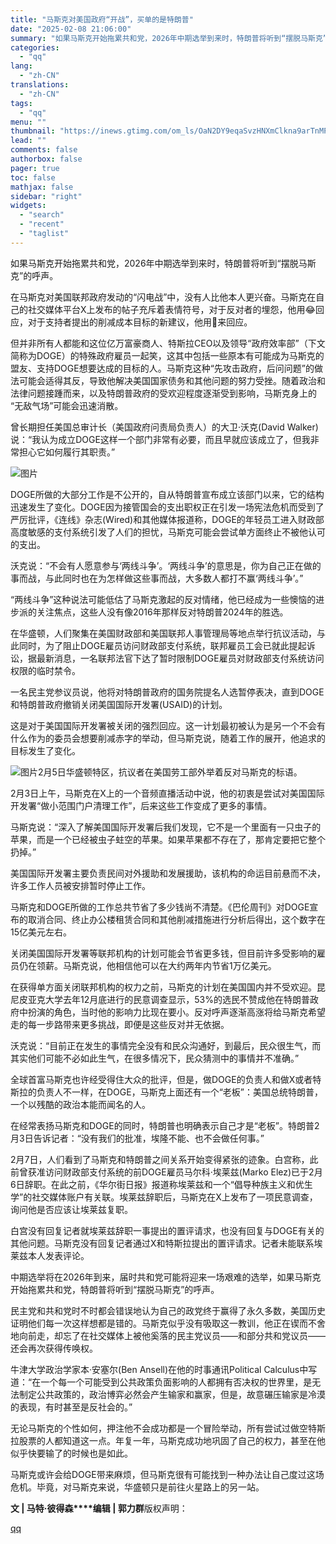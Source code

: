 ```yaml
---
title: "马斯克对美国政府“开战”，买单的是特朗普"
date: "2025-02-08 21:06:00"
summary: "如果马斯克开始拖累共和党，2026年中期选举到来时，特朗普将听到“摆脱马斯克”的呼声。在马斯克对美国..."
categories:
  - "qq"
lang:
  - "zh-CN"
translations:
  - "zh-CN"
tags:
  - "qq"
menu: ""
thumbnail: "https://inews.gtimg.com/om_ls/OaN2DY9eqaSvzHNXmClkna9arTnMPn87y5o_j7QH4QMowAA_640360/0"
lead: ""
comments: false
authorbox: false
pager: true
toc: false
mathjax: false
sidebar: "right"
widgets:
  - "search"
  - "recent"
  - "taglist"
---
```


如果马斯克开始拖累共和党，2026年中期选举到来时，特朗普将听到“摆脱马斯克”的呼声。

在马斯克对美国联邦政府发动的“闪电战”中，没有人比他本人更兴奋。马斯克在自己的社交媒体平台X上发布的帖子充斥着表情符号，对于反对者的埋怨，他用😂回应，对于支持者提出的削减成本目标的新建议，他用🤨来回应。

但并非所有人都能和这位亿万富豪商人、特斯拉CEO以及领导“政府效率部”（下文简称为DOGE）的特殊政府雇员一起笑，这其中包括一些原本有可能成为马斯克的盟友、支持DOGE想要达成的目标的人。马斯克这种“先攻击政府，后问问题”的做法可能会适得其反，导致他解决美国国家债务和其他问题的努力受挫。随着政治和法律问题接踵而来，以及特朗普政府的受欢迎程度逐渐受到影响，马斯克身上的 “无敌气场”可能会迅速消散。

曾长期担任美国总审计长（美国政府问责局负责人）的大卫·沃克(David Walker)说：“我认为成立DOGE这样一个部门非常有必要，而且早就应该成立了，但我非常担心它如何履行其职责。”

![图片](https://inews.gtimg.com/om_bt/OZhsSWVlPYnFNMEC1hDkRol8qalQ_F7dX3WmOTQbaJx-AAA/641)

DOGE所做的大部分工作是不公开的，自从特朗普宣布成立该部门以来，它的结构迅速发生了变化。DOGE因为接管国会的支出职权正在引发一场宪法危机而受到了严厉批评，《连线》杂志(Wired)和其他媒体报道称，DOGE的年轻员工进入财政部高度敏感的支付系统引发了人们的担忧，马斯克可能会尝试单方面终止不被他认可的支出。

沃克说：“不会有人愿意参与‘两线斗争’。‘两线斗争’的意思是，你为自己正在做的事而战，与此同时也在为怎样做这些事而战，大多数人都打不赢‘两线斗争’。”

“两线斗争”这种说法可能低估了马斯克激起的反对情绪，他已经成为一些懊恼的进步派的关注焦点，这些人没有像2016年那样反对特朗普2024年的胜选。

在华盛顿，人们聚集在美国财政部和美国联邦人事管理局等地点举行抗议活动，与此同时，为了阻止DOGE雇员访问财政部支付系统，联邦雇员工会已就此提起诉讼，据最新消息，一名联邦法官下达了暂时限制DOGE雇员对财政部支付系统访问权限的临时禁令。

一名民主党参议员说，他将对特朗普政府的国务院提名人选暂停表决，直到DOGE和特朗普政府撤销关闭美国国际开发署(USAID)的计划。

这是对于美国国际开发署被关闭的强烈回应。这一计划最初被认为是另一个不会有什么作为的委员会想要削减赤字的举动，但马斯克说，随着工作的展开，他追求的目标发生了变化。

![图片](https://inews.gtimg.com/om_bt/ORoS8orIyOYq0l16zF4W_v8WbycyOkjDJUanQ7vdJnpfQAA/641)2月5日华盛顿特区，抗议者在美国劳工部外举着反对马斯克的标语。

2月3日上午，马斯克在X上的一个音频直播活动中说，他的初衷是尝试对美国国际开发署“做小范围门户清理工作”，后来这些工作变成了更多的事情。

马斯克说：“深入了解美国国际开发署后我们发现，它不是一个里面有一只虫子的苹果，而是一个已经被虫子蛀空的苹果。如果苹果都不存在了，那肯定要把它整个扔掉。”

美国国际开发署主要负责民间对外援助和发展援助，该机构的命运目前悬而不决，许多工作人员被安排暂时停止工作。

马斯克和DOGE所做的工作总共节省了多少钱尚不清楚。《巴伦周刊》对DOGE宣布的取消合同、终止办公楼租赁合同和其他削减措施进行分析后得出，这个数字在15亿美元左右。

关闭美国国际开发署等联邦机构的计划可能会节省更多钱，但目前许多受影响的雇员仍在领薪。马斯克说，他相信他可以在大约两年内节省1万亿美元。

在获得单方面关闭联邦机构的权力之前，马斯克的计划在美国国内并不受欢迎。昆尼皮亚克大学去年12月底进行的民意调查显示，53%的选民不赞成他在特朗普政府中扮演的角色，当时他的影响力比现在要小。反对呼声逐渐高涨将给马斯克希望走的每一步路带来更多挑战，即便是这些反对并无依据。

沃克说：“目前正在发生的事情完全没有和民众沟通好，到最后，民众很生气，而其实他们可能不必如此生气，在很多情况下，民众猜测中的事情并不准确。”

全球首富马斯克也许经受得住大众的批评，但是，做DOGE的负责人和做X或者特斯拉的负责人不一样，在DOGE，马斯克上面还有一个“老板”：美国总统特朗普，一个以残酷的政治本能而闻名的人。

在经常表扬马斯克和DOGE的同时，特朗普也明确表示自己才是“老板”。特朗普2月3日告诉记者：“没有我们的批准，埃隆不能、也不会做任何事。”

2月7日，人们看到了马斯克和特朗普之间关系开始变得紧张的迹象。白宫称，此前曾获准访问财政部支付系统的前DOGE雇员马尔科·埃莱兹(Marko Elez)已于2月6日辞职。在此之前，《华尔街日报》报道称埃莱兹和一个“倡导种族主义和优生学”的社交媒体账户有关联。埃莱兹辞职后，马斯克在X上发布了一项民意调查，询问他是否应该让埃莱兹复职。

白宫没有回复记者就埃莱兹辞职一事提出的置评请求，也没有回复与DOGE有关的其他问题。马斯克没有回复记者通过X和特斯拉提出的置评请求。记者未能联系埃莱兹本人发表评论。

中期选举将在2026年到来，届时共和党可能将迎来一场艰难的选举，如果马斯克开始拖累共和党，特朗普将听到“摆脱马斯克”的呼声。

民主党和共和党时不时都会错误地认为自己的政党终于赢得了永久多数，美国历史证明他们每一次这样想都是错的。马斯克似乎没有吸取这一教训，他正在锲而不舍地向前走，却忘了在社交媒体上被他奚落的民主党议员——和部分共和党议员——还会再次获得传唤权。

牛津大学政治学家本·安塞尔(Ben Ansell)在他的时事通讯Political Calculus中写道：“在一个每一个可能受到公共政策负面影响的人都拥有否决权的世界里，是无法制定公共政策的，政治博弈必然会产生输家和赢家，但是，故意碾压输家是冷漠的表现，有时甚至是反社会的。”

无论马斯克的个性如何，押注他不会成功都是一个冒险举动，所有尝试过做空特斯拉股票的人都知道这一点。年复一年，马斯克成功地巩固了自己的权力，甚至在他似乎快要输了的时候也是如此。

马斯克或许会给DOGE带来麻烦，但马斯克很有可能找到一种办法让自己度过这场危机。毕竟，对马斯克来说，华盛顿只是前往火星路上的另一站。

**文 | 马特·彼得森****编辑 | 郭力群**版权声明：

[qq](https://new.qq.com/rain/a/20250208A08ECA00)
